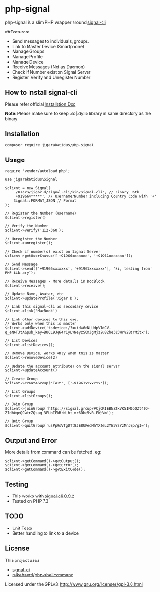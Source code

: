 # php-signal

php-signal is a slim PHP wrapper around [signal-cli](https://github.com/AsamK/signal-cli)

##Features:
- Send messages to individuals, groups.
- Link to Master Device (Smartphone)
- Manage Groups
- Manage Profile
- Manage Device
- Receive Messages (Not as Daemon)
- Check if Number exist on Signal Server
- Register, Verify and Unregister Number

## How to Install signal-cli

Please refer official [Installation Doc](https://github.com/AsamK/signal-cli#installation)

**Note**: Please make sure to keep .so|.dylib library in same directory as the binary
## Installation

    composer require jigarakatidus/php-signal

## Usage

    require 'vendor/autoload.php';
    
    use jigarakatidus\Signal;
    
    $client = new Signal(
        '/Users/jigar.d/signal-cli/bin/signal-cli', // Binary Path
        '+919664*****', // Username/Number including Country Code with '+' 
        Signal::FORMAT_JSON // Format
    );
    
    // Register the Number (username)
    $client->register()

    // Verify the Number
    $client->verify('112-360');

    // Unregister the Number
    $client->unregister();

    // Check if number(s) exist on Signal Server
    $client->getUserStatus(['+91966xxxxxxx', '+91961xxxxxxx']);
    
    // Send Message
    $client->send(['+91966xxxxxxx', '+91961xxxxxxx'], "Hi, testing from' PHP Library");
    
    // Receive Messages - More details in DocBlock
    $client->receive();

    // Update Name, Avatar, etc
    $client->updateProfile('Jigar D');

    // Link this signal-cli as secondary device
    $client->link('MacBook');

    // Link other devices to this one.
    // Works only when this is master
    $client->addDevice('tsdevice:/?uuid=6dNLUdpVTdCV-q_eN6TJtA&pub_key=BUCL9Jq64r1yLvNeyzS0mJgMjz2u82he3B5Wr%2BtrMitx');

    // List Devices
    $client->listDevices();
    
    // Remove Device, works only when this is master
    $client->removeDevice(2);

    // Update the account attributes on the signal server
    $client->updateAccount();

    // Create Group
    $client->createGroup('Test', ['+91961xxxxxxx']);

    // List Groups
    $client->listGroups();

    // Join Group
    $client->joinGroup('https://signal.group/#CjQKIEBNZJkVK5IMtoQZt46O-ZIdhOqeQCwtrZQsag_3FUoIEhBrN_ht_mr6Dbe5vR-EWpVm');

    // Quit Group
    $client->quitGroup('usPpOsVTgDTt8JE8UKedMhYXteL2YE5WzYzMnJEp/gI=');

## Output and Error
More details from command can be fetched. eg:

    $client->getCommand()->getOutput();
    $client->getCommand()->getError();
    $client->getCommand()->getExitCode();

## Testing
- This works with [signal-cli 0.9.2](https://github.com/AsamK/signal-cli/releases/tag/v0.9.2)
- Tested on PHP 7.3

## TODO
- Unit Tests
- Better handling to link to a device

## License

This project uses 
- [signal-cli](https://github.com/AsamK/signal-cli)
- [mikehaertl/php-shellcommand](https://github.com/mikehaertl/php-shellcommand)

Licensed under the GPLv3: http://www.gnu.org/licenses/gpl-3.0.html
